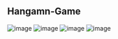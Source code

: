 ## Hangamn-Game

![image](https://user-images.githubusercontent.com/109158067/210177627-f3fc3697-9c2f-4afc-8d8d-db6fa6e8dfcb.png)
![image](https://user-images.githubusercontent.com/109158067/210177636-ad7f3c1f-979f-48cf-8396-5c2cb93b5671.png)
![image](https://user-images.githubusercontent.com/109158067/210177654-db7ef74c-4eef-4a23-8d11-49fa6d641bdb.png)
![image](https://user-images.githubusercontent.com/109158067/210177665-755755ed-d5b6-43bd-b920-fc98898db7b2.png)
